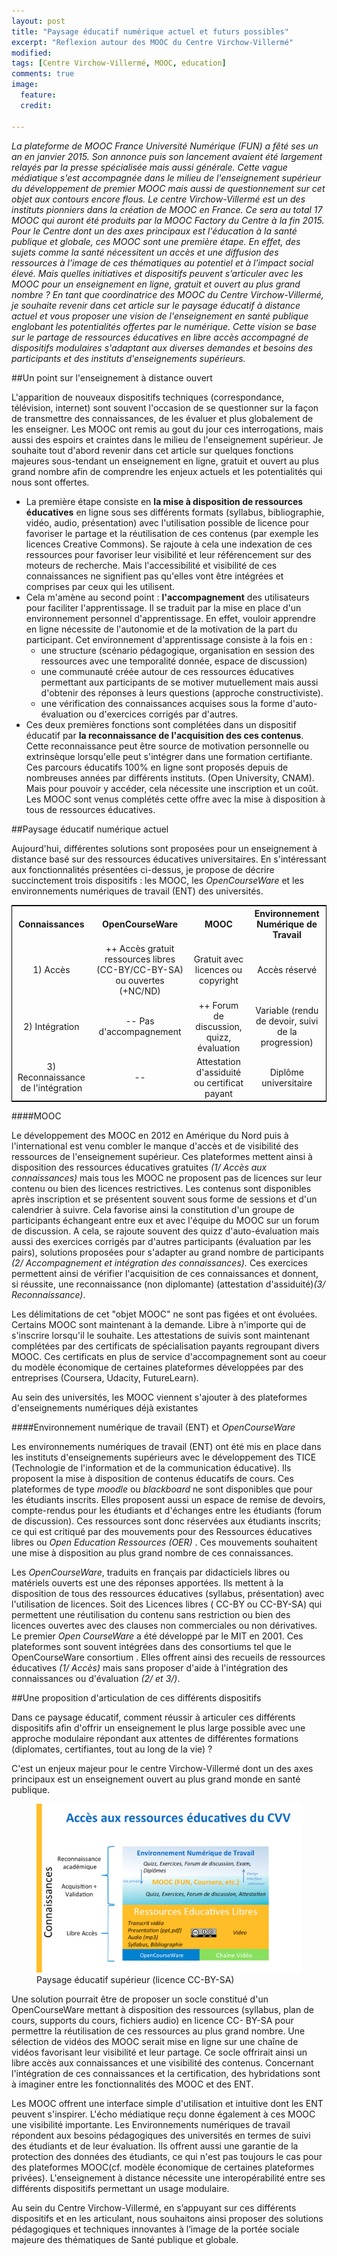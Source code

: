 ```yaml
---
layout: post
title: "Paysage éducatif numérique actuel et futurs possibles"
excerpt: "Reflexion autour des MOOC du Centre Virchow-Villermé"
modified: 
tags: [Centre Virchow-Villermé, MOOC, education]
comments: true
image:
  feature:
  credit: 

---
```



*La plateforme de MOOC France Université Numérique  (FUN) a fêté ses un an en janvier 2015. Son annonce puis son lancement avaient été largement relayés par la presse spécialisée mais aussi générale. Cette vague médiatique s'est accompagnée dans le milieu de l'enseignement supérieur du développement de premier MOOC mais aussi de questionnement sur cet objet aux contours encore flous.
Le centre Virchow-Villermé est un des instituts pionniers dans la création de MOOC en France.  Ce sera au total 17 MOOC qui auront été produits par la MOOC Factory du Centre à la fin 2015. Pour le Centre dont un des axes principaux est l'éducation à la santé publique et globale, ces MOOC sont une première étape. En effet, des sujets comme la santé nécessitent un accès et une diffusion des ressources à l’image de ces thématiques au potentiel et à l’impact social élevé. Mais quelles initiatives et dispositifs peuvent s’articuler avec les MOOC pour un enseignement en ligne, gratuit et ouvert au plus grand nombre ?
En tant que coordinatrice des MOOC du Centre Virchow-Villermé, je souhaite revenir dans cet article sur le paysage éducatif à distance actuel et vous proposer une vision de l'enseignement en santé publique englobant les potentialités offertes par le numérique. Cette vision se base sur le partage de ressources éducatives en libre accès accompagné de dispositifs modulaires s'adaptant aux diverses demandes et besoins des participants et des instituts d'enseignements supérieurs.* 

##Un point sur l'enseignement à distance ouvert 

L'apparition de nouveaux dispositifs techniques (correspondance, télévision, internet) sont souvent l'occasion de se questionner sur la façon de transmettre des connaissances, de les évaluer et plus globalement de les enseigner. Les MOOC ont remis au gout du jour ces interrogations, mais aussi des espoirs et craintes dans le milieu de l'enseignement supérieur. 
Je souhaite tout d'abord revenir dans cet article sur quelques fonctions majeures sous-tendant un enseignement en ligne, gratuit et ouvert au plus grand nombre afin de comprendre les enjeux actuels et les potentialités qui nous sont offertes. 

 
- La première étape consiste en **la mise à disposition de ressources éducatives** en ligne sous ses différents formats (syllabus, bibliographie, vidéo, audio, présentation) avec l'utilisation possible de licence pour favoriser le partage et la réutilisation de ces contenus (par exemple les licences Creative Commons). Se rajoute à cela une indexation de ces ressources pour favoriser leur visibilité et leur référencement sur des moteurs de recherche. 
Mais l'accessibilité et visibilité de ces connaissances ne signifient pas qu'elles vont être intégrées et comprises par ceux qui les utilisent.  
- Cela m'amène au second point : **l'accompagnement** des utilisateurs pour faciliter l'apprentissage. Il se traduit par la mise en place d'un environnement personnel d'apprentissage. En effet, vouloir apprendre en ligne nécessite de l'autonomie et de la motivation de la part du participant.  Cet environnement d'apprentissage consiste à la fois en :
	- une structure (scénario pédagogique, organisation en session des ressources avec une temporalité donnée, espace de discussion) 
	- une communauté créée autour de ces ressources éducatives permettant aux participants de se motiver mutuellement mais aussi d'obtenir des réponses à leurs questions (approche constructiviste). 
	- une vérification des connaissances acquises sous la forme d'auto-évaluation ou d'exercices corrigés par d'autres. 
- Ces deux premières fonctions sont complétées dans un dispositif éducatif par **la reconnaissance de l'acquisition des ces contenus**. Cette reconnaissance peut être source de motivation personnelle ou extrinsèque lorsqu'elle peut s'intégrer dans une formation certifiante. 
Ces parcours éducatifs 100% en ligne sont proposés depuis de nombreuses années par différents instituts. (Open University, CNAM). Mais pour pouvoir y accéder, cela nécessite une inscription et un coût. Les MOOC sont venus complétés cette offre avec la mise à disposition à tous de ressources éducatives.   


##Paysage éducatif numérique actuel 
 
Aujourd'hui, différentes solutions sont proposées pour un enseignement à distance basé sur des ressources éducatives universitaires. En s'intéressant aux fonctionnalités présentées ci-dessus, je propose de décrire succinctement trois dispositifs : les MOOC, les *OpenCourseWare* et les environnements numériques de travail (ENT) des universités. 


<table style="width:100%;text-align:center;border: 1px solid black;">
  <tr>
    <th>Connaissances</th>
    <th>OpenCourseWare</th>		
    <th>MOOC</th>
    <th>Environnement Numérique de Travail</th>
  </tr>
  <tr>
    <td>1) Accès </td>
    <td>++ Accès gratuit ressources libres (CC-BY/CC-BY-SA) ou ouvertes (+NC/ND)</td>		
    <td>Gratuit avec licences ou copyright</td>
    <td>Accès réservé</td>
  </tr>
  <tr>
    <td>2) Intégration</td>
    <td>-- Pas d'accompagnement</td>		
    <td>++ Forum de discussion, quizz, évaluation</td>
    <td>Variable (rendu de devoir, suivi de la progression)</td>
  </tr>
  <tr>
    <td>3) Reconnaissance de l'intégration</td>
    <td>--</td>		
    <td>Attestation d'assiduité ou certificat payant</td>
<td>Diplôme universitaire</td>
  </tr>
</table>

####MOOC

Le développement des MOOC en 2012 en Amérique du Nord puis à l'international est venu combler le manque d'accès et de visibilité des ressources de l'enseignement supérieur. Ces plateformes mettent ainsi à disposition des ressources éducatives gratuites  *(1/ Accès aux connaissances)* mais tous les MOOC ne proposent pas de licences sur leur contenu ou bien des licences restrictives. Les contenus sont disponibles après inscription et se présentent souvent sous forme de sessions et d'un calendrier à suivre. Cela favorise ainsi la constitution d'un groupe de participants échangeant entre eux et avec l'équipe du MOOC sur un forum de discussion. A cela, se rajoute souvent des quizz d'auto-évaluation mais aussi des exercices corrigés par d'autres participants (évaluation par les pairs), solutions proposées pour s'adapter au grand nombre de participants *(2/ Accompagnement et intégration des connaissances).* Ces exercices permettent ainsi de vérifier l'acquisition de ces connaissances et donnent, si réussite, une reconnaissance (non diplomante) (attestation d'assiduité)*(3/ Reconnaissance)*. 

Les délimitations de cet "objet MOOC" ne sont pas figées et ont évoluées. Certains MOOC sont maintenant à la demande. Libre à n'importe qui de s'inscrire lorsqu'il le souhaite. Les attestations de suivis sont maintenant complétées par des certificats de spécialisation payants regroupant divers MOOC. Ces certificats en plus de service d'accompagnement sont au coeur du modèle économique de certaines plateformes développées par des entreprises (Coursera, Udacity, FutureLearn).

Au sein des universités, les MOOC viennent s'ajouter à des plateformes d'enseignements numériques déjà existantes 

####Environnement numérique de travail (ENT) et *OpenCourseWare*


Les environnements numériques de travail (ENT) ont été mis en place dans les instituts d'enseignements supérieurs avec le développement des TICE (Technologie de l'information et de la communication éducative). Ils proposent la mise à disposition de contenus éducatifs de cours. Ces plateformes de type *moodle* ou *blackboard* ne sont disponibles que pour les étudiants inscrits. Elles proposent aussi un espace de remise de devoirs, compte-rendus pour les étudiants et d'échanges entre les étudiants (forum de discussion). Ces ressources sont donc réservées aux étudiants inscrits; ce qui est critiqué par des mouvements pour des Ressources éducatives libres ou *Open Education Ressources (OER)* . Ces mouvements souhaitent une mise à disposition au plus grand nombre de ces connaissances.  

Les *OpenCourseWare*, traduits en français par didacticiels libres ou matériels ouverts est une des réponses apportées.  Ils mettent à la disposition de tous des ressources éducatives (syllabus, présentation) avec l'utilisation de licences. Soit des Licences libres ( CC-BY ou CC-BY-SA) qui permettent une réutilisation du contenu sans restriction ou bien des licences ouvertes avec des clauses non commerciales ou non dérivatives. Le premier *Open CourseWare* a été développé par le MIT en 2001. Ces plateformes sont souvent intégrées dans des consortiums tel que le OpenCourseWare consortium . Elles offrent ainsi des recueils de ressources éducatives *(1/ Accès)* mais sans proposer d'aide à l'intégration des connaissances ou d'évaluation *(2/ et 3/)*.  



##Une proposition d'articulation de ces différents dispositifs 


Dans ce paysage éducatif, comment réussir à articuler ces différents dispositifs afin d'offrir un enseignement le plus large possible avec une approche modulaire répondant aux attentes de différentes formations (diplomates, certifiantes, tout au long de la vie) ? 

C'est un enjeux majeur pour le centre Virchow-Villermé dont un des axes principaux est un enseignement ouvert au plus grand monde en santé publique. 


<figure>
    <a href="/images/image-education-cvv.jpg"><img src="/images/image-education-cvv.jpg"></a>
    <figcaption>Paysage éducatif supérieur (licence CC-BY-SA)</figcaption>
</figure>

Une solution pourrait être de proposer un socle constitué d'un OpenCourseWare mettant à disposition des ressources (syllabus, plan de cours, supports du cours, fichiers audio) en licence CC- BY-SA pour permettre la réutilisation de ces ressources au plus grand nombre. Une sélection de vidéos des MOOC serait mise en ligne sur une chaîne de vidéos favorisant leur visibilité et leur partage. Ce socle offrirait ainsi un libre accès aux connaissances et une visibilité des contenus. Concernant l'intégration de ces connaissances et la certification, des hybridations sont à imaginer entre les fonctionnalités des MOOC et des ENT. 

Les MOOC offrent une interface simple d'utilisation et intuitive dont les ENT peuvent s'inspirer. L'écho médiatique reçu donne également à ces MOOC une visibilité importante. Les Environnements numériques de travail répondent aux besoins pédagogiques des universités en termes de suivi des étudiants et de leur évaluation. Ils offrent aussi une garantie de la protection des données des étudiants, ce qui n'est pas toujours le cas pour des plateformes MOOC(cf. modèle économique de certaines plateformes privées). L'enseignement à distance nécessite une interopérabilité entre ses différents dispositifs permettant un usage modulaire. 


Au sein du Centre Virchow-Villermé, en s’appuyant sur ces différents dispositifs et en les articulant, nous souhaitons ainsi proposer des solutions pédagogiques et techniques innovantes à l’image de la portée sociale majeure des thématiques de Santé publique et globale.  



